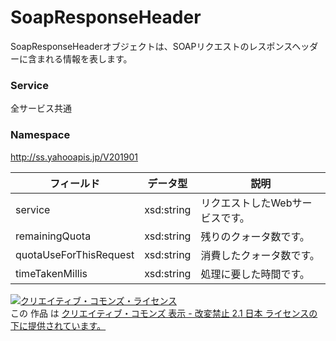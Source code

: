 # SoapResponseHeader
SoapResponseHeaderオブジェクトは、SOAPリクエストのレスポンスヘッダーに含まれる情報を表します。
### Service
全サービス共通
### Namespace
http://ss.yahooapis.jp/V201901

| フィールド | データ型 | 説明 |
|---|---|---|
| service| xsd:string| リクエストしたWebサービスです。 |
| remainingQuota| xsd:string| 残りのクォータ数です。 |
| quotaUseForThisRequest| xsd:string| 消費したクォータ数です。 |
| timeTakenMillis| xsd:string| 処理に要した時間です。 |

<a rel="license" href="http://creativecommons.org/licenses/by-nd/2.1/jp/"><img alt="クリエイティブ・コモンズ・ライセンス" style="border-width:0" src="https://i.creativecommons.org/l/by-nd/2.1/jp/88x31.png" /></a><br />この 作品 は <a rel="license" href="http://creativecommons.org/licenses/by-nd/2.1/jp/">クリエイティブ・コモンズ 表示 - 改変禁止 2.1 日本 ライセンスの下に提供されています。</a>
